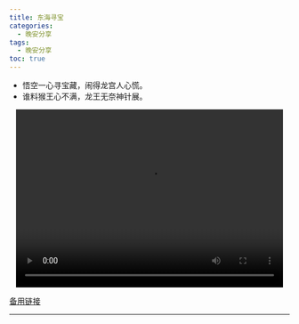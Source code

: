 ```yaml
---
title: 东海寻宝
categories:
  - 晚安分享
tags:
  - 晚安分享
toc: true 
---
```



- 悟空一心寻宝藏，闹得龙宫人心慌。
- 谁料猴王心不满，龙王无奈神针展。




<p style="text-align:center">
   <video width="480" height="320" controls>
       <source src="/video/86.mp4">
   </video>
</p>
 <p><a href="/video/86.mp4">备用链接</a></p>
 
---






